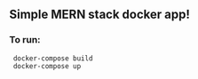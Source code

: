 ## Simple MERN stack docker app! ##

### To run: ###
```
 docker-compose build
 docker-compose up
```

